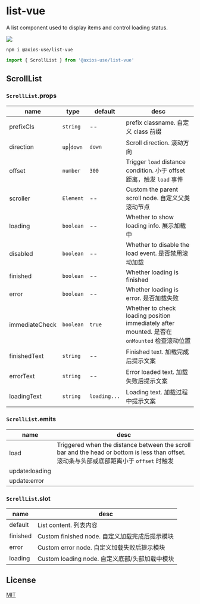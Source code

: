 # list-vue

A list component used to display items and control loading status.

[![](https://img.shields.io/npm/v/@axios-use/list-vue.svg)](https://www.npmjs.com/package/@axios-use/list-vue)

```shell
npm i @axios-use/list-vue
```

```ts
import { ScrollList } from '@axios-use/list-vue'
```

## ScrollList

### `ScrollList`.props

| name           | type         | default      | desc                                                                                         |
| -------------- | ------------ | ------------ | -------------------------------------------------------------------------------------------- |
| prefixCls      | `string`     | --           | prefix classname. 自定义 class 前缀                                                          |
| direction      | `up`\|`down` | `down`       | Scroll direction. 滚动方向                                                                   |
| offset         | `number`     | `300`        | Trigger `load` distance condition. 小于 offset 距离，触发 `load` 事件                        |
| scroller       | `Element`    | --           | Custom the parent scroll node. 自定义父类滚动节点                                            |
| loading        | `boolean`    | --           | Whether to show loading info. 展示加载中                                                     |
| disabled       | `boolean`    | --           | Whether to disable the load event. 是否禁用滚动加载                                          |
| finished       | `boolean`    | --           | Whether loading is finished                                                                  |
| error          | `boolean`    | --           | Whether loading is error. 是否加载失败                                                       |
| immediateCheck | `boolean`    | `true`       | Whether to check loading position immediately after mounted. 是否在 `onMounted` 检查滚动位置 |
| finishedText   | `string`     | --           | Finished text. 加载完成后提示文案                                                            |
| errorText      | `string`     | --           | Error loaded text. 加载失败后提示文案                                                        |
| loadingText    | `string`     | `loading...` | Loading text. 加载过程中提示文案                                                             |

### `ScrollList`.emits

| name           | desc                                                                                                                                      |
| -------------- | ----------------------------------------------------------------------------------------------------------------------------------------- |
| load           | Triggered when the distance between the scroll bar and the head or bottom is less than offset. 滚动条与头部或底部距离小于 `offset` 时触发 |
| update:loading |                                                                                                                                           |
| update:error   |                                                                                                                                           |

### `ScrollList`.slot

| name     | desc                                           |
| -------- | ---------------------------------------------- |
| default  | List content. 列表内容                         |
| finished | Custom finished node. 自定义加载完成后提示模块 |
| error    | Custom error node. 自定义加载失败后提示模块    |
| loading  | Custom loading node. 自定义底部/头部加载中模块 |

## License

[MIT](./LICENSE)
